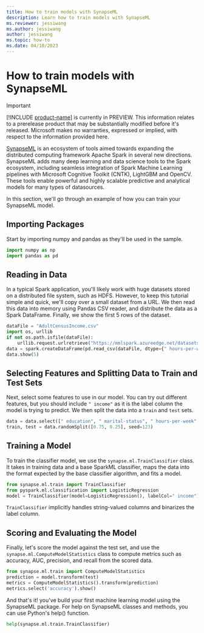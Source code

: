 ```yaml
---
title: How to train models with SynapseML
description: Learn how to train models with SynapseML
ms.reviewer: jessiwang
ms.author: jessiwang
author: jessiwang
ms.topic: how-to
ms.date: 04/10/2023
---
```

# How to train models with SynapseML

> [!IMPORTANT]
> [!INCLUDE [product-name](../includes/product-name.md)] is currently in PREVIEW. This information relates to a prerelease product that may be substantially modified before it's released. Microsoft makes no warranties, expressed or implied, with respect to the information provided here.

[SynapseML](https://microsoft.github.io/SynapseML/) is an ecosystem of tools aimed towards expanding the distributed computing framework Apache Spark in several new directions. SynapseML adds many deep learning and data science tools to the Spark ecosystem, including seamless integration of Spark Machine Learning pipelines with Microsoft Cognitive Toolkit (CNTK), LightGBM and OpenCV. These tools enable powerful and highly scalable predictive and analytical models for many types of datasources.

In this section, we'll go through an example of how you can train your SynapseML model.

## Importing Packages

Start by importing numpy and pandas as they'll be used in the sample.

```python
import numpy as np
import pandas as pd
```

## Reading in Data

In a typical Spark application, you'll likely work with huge datasets stored on a distributed file system, such as HDFS. However, to keep this tutorial simple and quick, we'll copy over a small dataset from a URL. We then read this data into memory using Pandas CSV reader, and distribute the data as a Spark DataFrame. Finally, we show the first 5 rows of the dataset.

```python
dataFile = "AdultCensusIncome.csv"
import os, urllib
if not os.path.isfile(dataFile):
    urllib.request.urlretrieve("https://mmlspark.azureedge.net/datasets/" + dataFile, dataFile)
data = spark.createDataFrame(pd.read_csv(dataFile, dtype={" hours-per-week": np.float64}))
data.show(5)
```

## Selecting Features and Splitting Data to Train and Test Sets

Next, select some features to use in our model. You can try out different
features, but you should include `" income"` as it is the label column the model is trying to predict. We then split the data into a `train` and `test` sets.

```python
data = data.select([" education", " marital-status", " hours-per-week", " income"])
train, test = data.randomSplit([0.75, 0.25], seed=123)
```

## Training a Model

To train the classifier model, we use the `synapse.ml.TrainClassifier` class. It takes in training data and a base SparkML classifier, maps the data into the format expected by the base classifier algorithm, and fits a model.

```python
from synapse.ml.train import TrainClassifier
from pyspark.ml.classification import LogisticRegression
model = TrainClassifier(model=LogisticRegression(), labelCol=" income").fit(train)
```

`TrainClassifier` implicitly handles string-valued columns and
binarizes the label column.

## Scoring and Evaluating the Model

Finally, let's score the model against the test set, and use the `synapse.ml.ComputeModelStatistics` class to compute metrics such as accuracy, AUC, precision, and recall from the scored data.

```python
from synapse.ml.train import ComputeModelStatistics
prediction = model.transform(test)
metrics = ComputeModelStatistics().transform(prediction)
metrics.select('accuracy').show()
```

And that's it! you've build your first machine learning model using the SynapseML
package. For help on SynapseML classes and methods, you can use Python's help() function.

```python
help(synapse.ml.train.TrainClassifier)
```